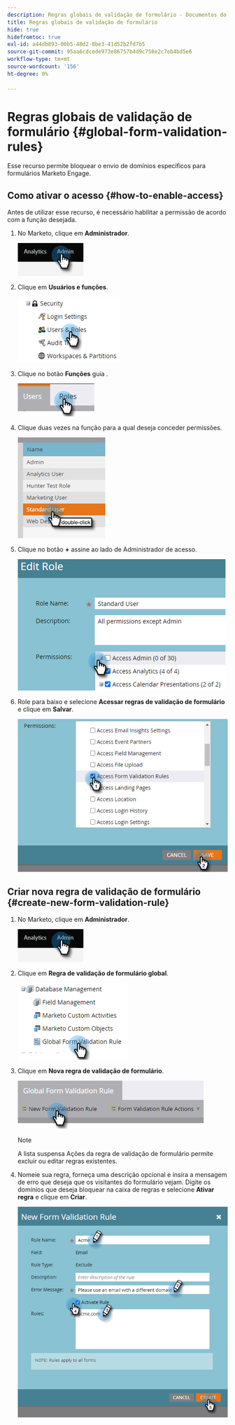```yaml
---
description: Regras globais de validação de formulário - Documentos do Marketo - Documentação do produto
title: Regras globais de validação de formulário
hide: true
hidefromtoc: true
exl-id: a44db893-00b5-40d2-8be3-41d52b2fd7b5
source-git-commit: 95aa6cdcede973e86757b4d9c758e2c7eb4bd5e6
workflow-type: tm+mt
source-wordcount: '156'
ht-degree: 0%

---
```


# Regras globais de validação de formulário {#global-form-validation-rules}

Esse recurso permite bloquear o envio de domínios específicos para formulários Marketo Engage.

## Como ativar o acesso {#how-to-enable-access}

Antes de utilizar esse recurso, é necessário habilitar a permissão de acordo com a função desejada.

1. No Marketo, clique em **Administrador**.

   ![](assets/global-form-validation-rules-1.png)

1. Clique em **Usuários e funções**.

   ![](assets/global-form-validation-rules-2.png)

1. Clique no botão **Funções** guia .

   ![](assets/global-form-validation-rules-3.png)

1. Clique duas vezes na função para a qual deseja conceder permissões.

   ![](assets/global-form-validation-rules-4.png)

1. Clique no botão **+** assine ao lado de Administrador de acesso.

   ![](assets/global-form-validation-rules-5.png)

1. Role para baixo e selecione **Acessar regras de validação de formulário** e clique em **Salvar**.

   ![](assets/global-form-validation-rules-6.png)

## Criar nova regra de validação de formulário {#create-new-form-validation-rule}

1. No Marketo, clique em **Administrador**.

   ![](assets/global-form-validation-rules-7.png)

1. Clique em **Regra de validação de formulário global**.

   ![](assets/global-form-validation-rules-8.png)

1. Clique em **Nova regra de validação de formulário**.

   ![](assets/global-form-validation-rules-9.png)

   >[!NOTE]
   >
   >A lista suspensa Ações da regra de validação de formulário permite excluir ou editar regras existentes.

1. Nomeie sua regra, forneça uma descrição opcional e insira a mensagem de erro que deseja que os visitantes do formulário vejam. Digite os domínios que deseja bloquear na caixa de regras e selecione **Ativar regra** e clique em **Criar**.

   ![](assets/global-form-validation-rules-10.png)
